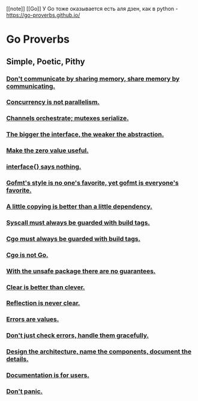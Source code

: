 [[note]]
[[Go]]
У Go тоже оказывается есть аля дзен, как в python - https://go-proverbs.github.io/
# Go Proverbs

## Simple, Poetic, Pithy

### [Don't communicate by sharing memory, share memory by communicating.](https://www.youtube.com/watch?v=PAAkCSZUG1c&t=2m48s)

### [Concurrency is not parallelism.](https://www.youtube.com/watch?v=PAAkCSZUG1c&t=3m42s)

### [Channels orchestrate; mutexes serialize.](https://www.youtube.com/watch?v=PAAkCSZUG1c&t=4m20s)

### [The bigger the interface, the weaker the abstraction.](https://www.youtube.com/watch?v=PAAkCSZUG1c&t=5m17s)

### [Make the zero value useful.](https://www.youtube.com/watch?v=PAAkCSZUG1c&t=6m25s)

### [interface{} says nothing.](https://www.youtube.com/watch?v=PAAkCSZUG1c&t=7m36s)

### [Gofmt's style is no one's favorite, yet gofmt is everyone's favorite.](https://www.youtube.com/watch?v=PAAkCSZUG1c&t=8m43s)

### [A little copying is better than a little dependency.](https://www.youtube.com/watch?v=PAAkCSZUG1c&t=9m28s)

### [Syscall must always be guarded with build tags.](https://www.youtube.com/watch?v=PAAkCSZUG1c&t=11m10s)

### [Cgo must always be guarded with build tags.](https://www.youtube.com/watch?v=PAAkCSZUG1c&t=11m53s)

### [Cgo is not Go.](https://www.youtube.com/watch?v=PAAkCSZUG1c&t=12m37s)

### [With the unsafe package there are no guarantees.](https://www.youtube.com/watch?v=PAAkCSZUG1c&t=13m49s)

### [Clear is better than clever.](https://www.youtube.com/watch?v=PAAkCSZUG1c&t=14m35s)

### [Reflection is never clear.](https://www.youtube.com/watch?v=PAAkCSZUG1c&t=15m22s)

### [Errors are values.](https://www.youtube.com/watch?v=PAAkCSZUG1c&t=16m13s)

### [Don't just check errors, handle them gracefully.](https://www.youtube.com/watch?v=PAAkCSZUG1c&t=17m25s)

### [Design the architecture, name the components, document the details.](https://www.youtube.com/watch?v=PAAkCSZUG1c&t=18m09s)

### [Documentation is for users.](https://www.youtube.com/watch?v=PAAkCSZUG1c&t=19m07s)

### [Don't panic.](https://go.dev/wiki/CodeReviewComments#dont-panic)
